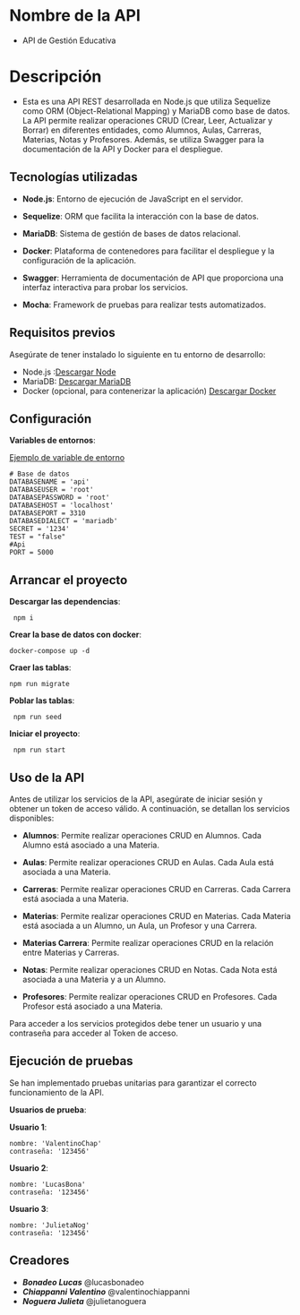 # Nombre de la API

- API de Gestión Educativa

# Descripción
- Esta es una API REST desarrollada en Node.js que utiliza Sequelize como ORM (Object-Relational Mapping) y MariaDB como base de datos. La API permite realizar operaciones CRUD (Crear, Leer, Actualizar y Borrar) en diferentes entidades, como Alumnos, Aulas, Carreras, Materias, Notas y Profesores. Además, se utiliza Swagger para la documentación de la API y Docker para el despliegue.


## Tecnologías utilizadas

- **Node.js**: Entorno de ejecución de JavaScript en el servidor.

- **Sequelize**: ORM que facilita la interacción con la base de datos.

- **MariaDB**: Sistema de gestión de bases de datos relacional.

- **Docker**: Plataforma de contenedores para facilitar el despliegue y la configuración de la aplicación.

- **Swagger**: Herramienta de documentación de API que proporciona una interfaz interactiva para probar los servicios.

- **Mocha**: Framework de pruebas para realizar tests automatizados.


## Requisitos previos

Asegúrate de tener instalado lo siguiente en tu entorno de desarrollo:
- Node.js :[Descargar Node](https://nodejs.org/es/download)
- MariaDB: [Descargar MariaDB](https://mariadb.org/download/?t=mariadb)
- Docker (opcional, para contenerizar la aplicación) [Descargar Docker](https://www.docker.com/)

## Configuración

**Variables de entornos**:

[Ejemplo de variable de entorno](./.env_ejemplo)

```
# Base de datos
DATABASENAME = 'api'
DATABASEUSER = 'root'
DATABASEPASSWORD = 'root'
DATABASEHOST = 'localhost'
DATABASEPORT = 3310
DATABASEDIALECT = 'mariadb'
SECRET = '1234'
TEST = "false"
#Api
PORT = 5000
```

## Arrancar el proyecto

**Descargar las dependencias**:
```
 npm i
```

**Crear la base de datos con docker**:
```
docker-compose up -d
```

**Craer las tablas**:
```
npm run migrate
```

**Poblar las tablas**:
```
 npm run seed
```

**Iniciar el proyecto**:
```
 npm run start
```

## Uso de la API

Antes de utilizar los servicios de la API, asegúrate de iniciar sesión y obtener un token de acceso válido. A continuación, se detallan los servicios disponibles:

* **Alumnos**: Permite realizar operaciones CRUD en Alumnos. Cada Alumno está asociado a una Materia.

* **Aulas**: Permite realizar operaciones CRUD en Aulas. Cada Aula está asociada a una Materia.

* **Carreras**: Permite realizar operaciones CRUD en Carreras. Cada Carrera está asociada a una Materia.

* **Materias**: Permite realizar operaciones CRUD en Materias. Cada Materia está asociada a un Alumno, un Aula, un Profesor y una Carrera.

* **Materias Carrera**: Permite realizar operaciones CRUD en la relación entre Materias y Carreras.

* **Notas**: Permite realizar operaciones CRUD en Notas. Cada Nota está asociada a una Materia y a un  Alumno.

* **Profesores**: Permite realizar operaciones CRUD en Profesores. Cada Profesor está asociado a una Materia.

Para acceder a los servicios protegidos debe tener un usuario y una contraseña para acceder al Token de acceso.


## Ejecución de pruebas

Se han implementado pruebas unitarias para garantizar el correcto funcionamiento de la API.

**Usuarios de prueba**:

**Usuario 1**:

```
nombre: 'ValentinoChap'
contraseña: '123456'
```

**Usuario 2**:

```
nombre: 'LucasBona'
contraseña: '123456'
```

**Usuario 3**:

```
nombre: 'JulietaNog'
contraseña: '123456'
```

## Creadores
- ***Bonadeo Lucas*** @lucasbonadeo
- ***Chiappanni Valentino*** @valentinochiappanni
- ***Noguera Julieta*** @julietanoguera






